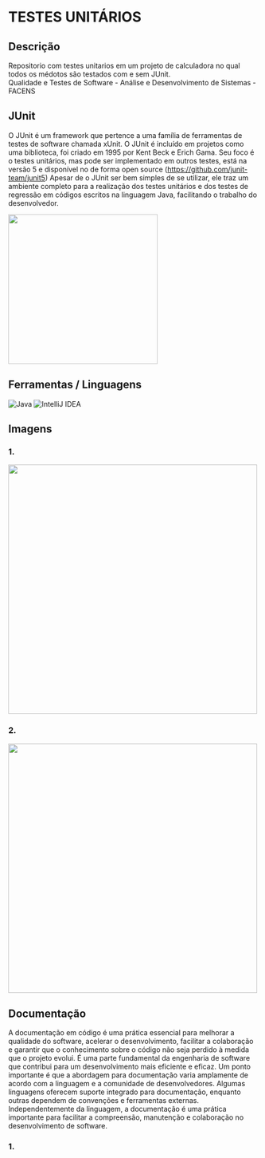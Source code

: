 # TESTES UNITÁRIOS 

## Descrição

Repositorio com testes unitarios em um projeto de calculadora no qual todos os médotos são testados com e sem JUnit.</br>
Qualidade e Testes de Software - Análise e Desenvolvimento de Sistemas - FACENS

## JUnit

O JUnit é um framework que pertence a uma família de ferramentas de testes de software chamada
xUnit. O JUnit é incluído em projetos como uma biblioteca, foi criado em 1995 por Kent Beck e Erich
Gama.
Seu foco é o testes unitários, mas pode ser implementado em outros testes, está na versão 5 e
disponível no de forma open source (https://github.com/junit-team/junit5)
Apesar de o JUnit ser bem simples de se utilizar, ele traz um ambiente completo para a realização dos
testes unitários e dos testes de regressão em códigos escritos na linguagem Java, facilitando o
trabalho do desenvolvedor.

<div>
<img src="https://github.com/JoseMRezende/JUnit/assets/112033771/e63b9f74-b145-455e-8d35-18ad67569eee" width="300px" />
</div>

## Ferramentas / Linguagens

![Java](https://img.shields.io/badge/java-%23ED8B00.svg?style=for-the-badge&logo=openjdk&logoColor=white)
![IntelliJ IDEA](https://img.shields.io/badge/IntelliJIDEA-000000.svg?style=for-the-badge&logo=intellij-idea&logoColor=white)

## Imagens

### 1.
<div>
<img src="https://github.com/JoseMRezende/JUnit/assets/112033771/19465b94-b5ed-4003-8869-ef3994c29de4" width="500px" />
</div>

### 2.
<div>
<img src="https://github.com/JoseMRezende/JUnit/assets/112033771/7ee523dc-dc0b-4ac5-925d-2b9cf3e0ef2c" width="500px" />
</div>

## Documentação
A documentação em código é uma prática essencial para melhorar a qualidade do software, acelerar o desenvolvimento, facilitar a colaboração e garantir que o conhecimento sobre o código não seja perdido à medida que o projeto evolui.
É uma parte fundamental da engenharia de software que contribui para um desenvolvimento mais eficiente e eficaz.
Um ponto importante é que a abordagem para documentação varia amplamente de acordo com a linguagem e a comunidade de desenvolvedores. Algumas linguagens oferecem suporte integrado para documentação, enquanto outras dependem de convenções e ferramentas externas. Independentemente da linguagem, a documentação é uma prática importante para facilitar a compreensão, manutenção e colaboração no desenvolvimento de software.

### 1.
